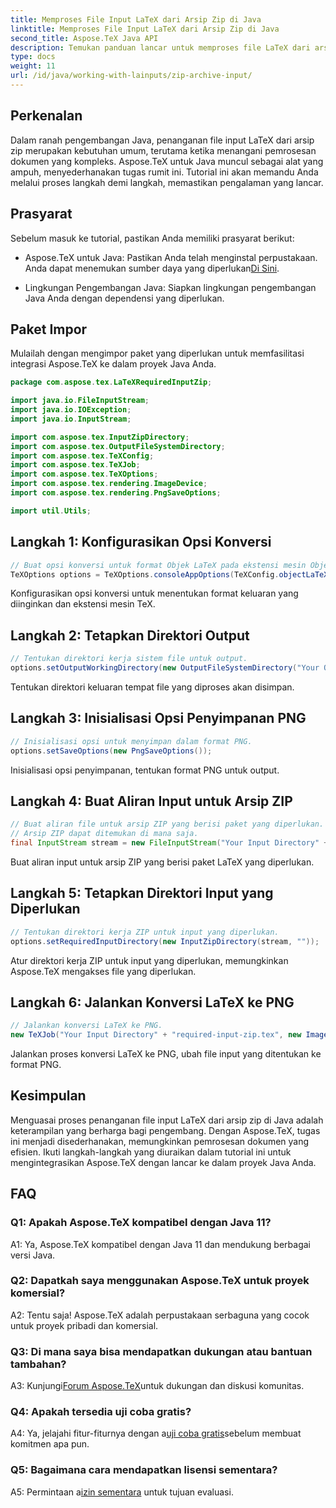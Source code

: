 ```yaml
---
title: Memproses File Input LaTeX dari Arsip Zip di Java
linktitle: Memproses File Input LaTeX dari Arsip Zip di Java
second_title: Aspose.TeX Java API
description: Temukan panduan lancar untuk memproses file LaTeX dari arsip zip di Java menggunakan Aspose.TeX. Tingkatkan kemampuan pemrosesan dokumen Anda dengan mudah.
type: docs
weight: 11
url: /id/java/working-with-lainputs/zip-archive-input/
---
```

## Perkenalan

Dalam ranah pengembangan Java, penanganan file input LaTeX dari arsip zip merupakan kebutuhan umum, terutama ketika menangani pemrosesan dokumen yang kompleks. Aspose.TeX untuk Java muncul sebagai alat yang ampuh, menyederhanakan tugas rumit ini. Tutorial ini akan memandu Anda melalui proses langkah demi langkah, memastikan pengalaman yang lancar.

## Prasyarat

Sebelum masuk ke tutorial, pastikan Anda memiliki prasyarat berikut:

-  Aspose.TeX untuk Java: Pastikan Anda telah menginstal perpustakaan. Anda dapat menemukan sumber daya yang diperlukan[Di Sini](https://reference.aspose.com/tex/java/).

- Lingkungan Pengembangan Java: Siapkan lingkungan pengembangan Java Anda dengan dependensi yang diperlukan.

## Paket Impor

Mulailah dengan mengimpor paket yang diperlukan untuk memfasilitasi integrasi Aspose.TeX ke dalam proyek Java Anda.

```java
package com.aspose.tex.LaTeXRequiredInputZip;

import java.io.FileInputStream;
import java.io.IOException;
import java.io.InputStream;

import com.aspose.tex.InputZipDirectory;
import com.aspose.tex.OutputFileSystemDirectory;
import com.aspose.tex.TeXConfig;
import com.aspose.tex.TeXJob;
import com.aspose.tex.TeXOptions;
import com.aspose.tex.rendering.ImageDevice;
import com.aspose.tex.rendering.PngSaveOptions;

import util.Utils;
```

## Langkah 1: Konfigurasikan Opsi Konversi

```java
// Buat opsi konversi untuk format Objek LaTeX pada ekstensi mesin Objek TeX.
TeXOptions options = TeXOptions.consoleAppOptions(TeXConfig.objectLaTeX());
```

Konfigurasikan opsi konversi untuk menentukan format keluaran yang diinginkan dan ekstensi mesin TeX.

## Langkah 2: Tetapkan Direktori Output

```java
// Tentukan direktori kerja sistem file untuk output.
options.setOutputWorkingDirectory(new OutputFileSystemDirectory("Your Output Directory"));
```

Tentukan direktori keluaran tempat file yang diproses akan disimpan.

## Langkah 3: Inisialisasi Opsi Penyimpanan PNG

```java
// Inisialisasi opsi untuk menyimpan dalam format PNG.
options.setSaveOptions(new PngSaveOptions());
```

Inisialisasi opsi penyimpanan, tentukan format PNG untuk output.

## Langkah 4: Buat Aliran Input untuk Arsip ZIP

```java
// Buat aliran file untuk arsip ZIP yang berisi paket yang diperlukan.
// Arsip ZIP dapat ditemukan di mana saja.
final InputStream stream = new FileInputStream("Your Input Directory" + "packages\\pgfplots.zip");
```

Buat aliran input untuk arsip ZIP yang berisi paket LaTeX yang diperlukan.

## Langkah 5: Tetapkan Direktori Input yang Diperlukan

```java
// Tentukan direktori kerja ZIP untuk input yang diperlukan.
options.setRequiredInputDirectory(new InputZipDirectory(stream, ""));
```

Atur direktori kerja ZIP untuk input yang diperlukan, memungkinkan Aspose.TeX mengakses file yang diperlukan.

## Langkah 6: Jalankan Konversi LaTeX ke PNG

```java
// Jalankan konversi LaTeX ke PNG.
new TeXJob("Your Input Directory" + "required-input-zip.tex", new ImageDevice(), options).run();
```

Jalankan proses konversi LaTeX ke PNG, ubah file input yang ditentukan ke format PNG.

## Kesimpulan

Menguasai proses penanganan file input LaTeX dari arsip zip di Java adalah keterampilan yang berharga bagi pengembang. Dengan Aspose.TeX, tugas ini menjadi disederhanakan, memungkinkan pemrosesan dokumen yang efisien. Ikuti langkah-langkah yang diuraikan dalam tutorial ini untuk mengintegrasikan Aspose.TeX dengan lancar ke dalam proyek Java Anda.

## FAQ

### Q1: Apakah Aspose.TeX kompatibel dengan Java 11?

A1: Ya, Aspose.TeX kompatibel dengan Java 11 dan mendukung berbagai versi Java.

### Q2: Dapatkah saya menggunakan Aspose.TeX untuk proyek komersial?

A2: Tentu saja! Aspose.TeX adalah perpustakaan serbaguna yang cocok untuk proyek pribadi dan komersial.

### Q3: Di mana saya bisa mendapatkan dukungan atau bantuan tambahan?

 A3: Kunjungi[Forum Aspose.TeX](https://forum.aspose.com/c/tex/47)untuk dukungan dan diskusi komunitas.

### Q4: Apakah tersedia uji coba gratis?

 A4: Ya, jelajahi fitur-fiturnya dengan a[uji coba gratis](https://releases.aspose.com/)sebelum membuat komitmen apa pun.

### Q5: Bagaimana cara mendapatkan lisensi sementara?

 A5: Permintaan a[izin sementara](https://purchase.aspose.com/temporary-license/) untuk tujuan evaluasi.